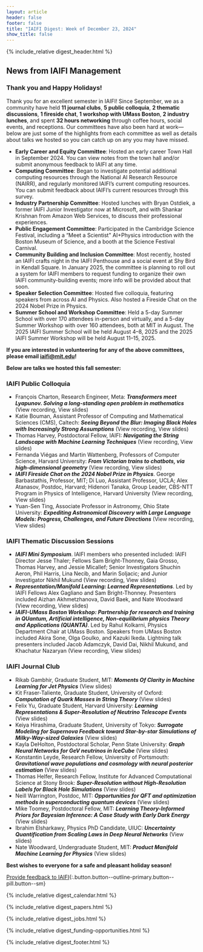 ```yaml
---
layout: article
header: false
footer: false
title: "IAIFI Digest: Week of December 23, 2024"
show_title: false
--- 
```


{% include_relative digest_header.html %}

## News from IAIFI Management
 
### Thank you and Happy Holidays!

Thank you for an excellent semester in IAIFI! Since September, we as a community have held **11 journal clubs**, **5 public colloquia**, **2 thematic discussions**, **1 fireside chat**, **1 workshop with UMass Boston**, **2 industry lunches**, and spent **32 hours networking** through coffee hours, social events, and receptions. Our committees have also been hard at work—below are just some of the highlights from each committee as well as details about talks we hosted so you can catch up on any you may have missed.

* **Early Career and Equity Committee**: Hosted an early career Town Hall in September 2024. You can view notes from the town hall and/or submit anonymous feedback to IAIFI at any time.
* **Computing Committee**: Began to investigate potential additional computing resources through the National AI Research Resource (NAIRR), and regularly monitored IAIFI’s current computing resources. You can submit feedback about IAIFI’s current resources through this survey. 
* **Industry Partnership Committee**: Hosted lunches with Bryan Ostdiek, a former IAIFI Junior Investigator now at Microsoft, and with Shankar Krishnan from Amazon Web Services, to discuss their professional experiences. 
* **Public Engagement Committee**: Participated in the Cambridge Science Festival, including a “Meet a Scientist" AI+Physics introduction with the Boston Museum of Science, and a booth at the Science Festival Carnival.
* **Community Building and Inclusion Committee**: Most recently, hosted an IAIFI crafts night in the IAIFI Penthouse and a social event at Shy Bird in Kendall Square. In January 2025, the committee is planning to roll out a system for IAIFI members to request funding to organize their own IAIFI community-building events; more info will be provided about that soon.
* **Speaker Selection Committee**: Hosted five colloquia, featuring speakers from across AI and Physics. Also hosted a Fireside Chat on the 2024 Nobel Prize in Physics.
*  **Summer School and Workshop Committee**: Held a 5-day Summer School with over 170 attendees in-person and virtually, and a 5-day Summer Workshop with over 160 attendees, both at MIT in August. The 2025 IAIFI Summer School will be held August 4–8, 2025 and the 2025 IAIFI Summer Workshop will be held August 11–15, 2025. 

**If you are interested in volunteering for any of the above committees, please email iaifi@mit.edu!**

**Below are talks we hosted this fall semester:**

### IAIFI Public Colloquia

* François Charton, Research Engineer, Meta: ***Transformers meet Lyapunov. Solving a long-standing open problem in mathematics*** (View recording, View slides)
* Katie Bouman, Assistant Professor of Computing and Mathematical Sciences (CMS), Caltech: ***Seeing Beyond the Blur: Imaging Black Holes with Increasingly Strong Assumptions*** (View recording, View slides)
* Thomas Harvey, Postdoctoral Fellow, IAIFI: ***Navigating the String Landscape with Machine Learning Techniques*** (View recording, View slides)
* Fernanda Viégas and Martin Wattenberg, Professors of Computer Science, Harvard University: ***From Victorian trains to chatbots, via high-dimensional geometry*** (View recording, View slides)
* ***IAIFI Fireside Chat on the 2024 Nobel Prize in Physics***. George Barbastathis, Professor, MIT; Di Luo, Assistant Professor, UCLA; Alex Atanasov, Postdoc, Harvard; Hidenori Tanaka, Group Leader, CBS-NTT Program in Physics of Intelligence, Harvard University (View recording, View slides)
* Yuan-Sen Ting, Associate Professor in Astronomy, Ohio State University: ***Expediting Astronomical Discovery with Large Language Models: Progress, Challenges, and Future Directions*** (View recording, View slides)

### IAIFI Thematic Discussion Sessions
* ***IAIFI Mini Symposium***. IAIFI members who presented included: IAIFI Director Jesse Thaler; Fellows Sam Bright-Thonney, Gaia Grosso, Thomas Harvey, and Jessie Micallef; Senior Investigators Shuchin Aeron, Phil Harris, Lina Necib, and Marin Soljacic; and Junior Investigator Nikhil Mukund (View recording, View slides) 
* ***Representation/Manifold Learning: Learned Representations***. Led by IAIFI Fellows Alex Gagliano and Sam Bright-Thonney. Presenters included Aizhan Akhmetzhanova, David Baek, and Nate Woodward (View recording, View slides)
* ***IAIFI-UMass Boston Workshop: Partnership for research and training in QUantum, Artificial intelligence, Non-equilibrium physics Theory and Applications (QUANTA)***. Led by Rahul Kolkarni, Physics Department Chair at UMass Boston. Speakers from UMass Boston included Akira Sone, Olga Goulko, and Kazuki Ikeda. Lightning talk presenters included Jacob Adamczyk, David Dai, Nikhil Mukund, and Khachatur Nazaryan (View recording, View slides)

### IAIFI Journal Club
* Rikab Gambhir, Graduate Student, MIT: ***Moments Of Clarity in Machine Learning for Jet Physics*** (View slides)
* Kit Fraser-Taliente, Graduate Student, University of Oxford: ***Computation of Quark Masses in String Theory*** (View slides)
* Felix Yu, Graduate Student, Harvard University: ***Learning Representations & Super-Resolution of Neutrino Telescope Events*** (View slides)
* Keiya Hirashima, Graduate Student, University of Tokyo: ***Surrogate Modeling for Supernova Feedback toward Star-by-star Simulations of Milky-Way-sized Galaxies*** (View slides)
* Kayla DeHolton, Postdoctoral Scholar, Penn State University: ***Graph Neural Networks for GeV neutrinos in IceCube*** (View slides)
* Konstantin Leyde, Research Fellow, University of Portsmouth: ***Gravitational wave populations and cosmology with neural posterior estimation*** (View slides)
* Thomas Helfer, Research Fellow, Institute for Advanced Computational Science at Stony Brook: ***Super-Resolution without High-Resolution Labels for Black Hole Simulations*** (View slides)
* Neill Warrington, Postdoc, MIT: ***Opportunities for QFT and optimization methods in superconducting quantum devices*** (View slides)
* Mike Toomey, Postdoctoral Fellow, MIT: ***Learning Theory-Informed Priors for Bayesian Inference: A Case Study with Early Dark Energy*** (View slides)
* Ibrahim Elsharkawy, Physics PhD Candidate, UIUC: ***Uncertainty Quantification from Scaling Laws in Deep Neural Networks*** (View slides)
* Nate Woodward, Undergraduate Student, MIT: ***Product Manifold Machine Learning for Physics*** (View slides)

**Best wishes to everyone for a safe and pleasant holiday season!** 

[Provide feedback to IAIFI](https://forms.gle/hk2mrqjaLY8nCZrE6){:.button.button--outline-primary.button--pill.button--sm}

{% include_relative digest_calendar.html %}

{% include_relative digest_papers.html %}
 
{% include_relative digest_jobs.html %}

{% include_relative digest_funding-opportunities.html %}

{% include_relative digest_footer.html %}
